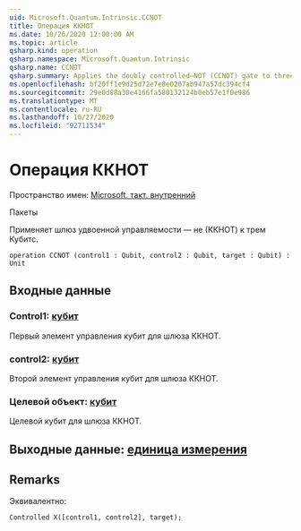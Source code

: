 ```yaml
---
uid: Microsoft.Quantum.Intrinsic.CCNOT
title: Операция ККНОТ
ms.date: 10/26/2020 12:00:00 AM
ms.topic: article
qsharp.kind: operation
qsharp.namespace: Microsoft.Quantum.Intrinsic
qsharp.name: CCNOT
qsharp.summary: Applies the doubly controlled–NOT (CCNOT) gate to three qubits.
ms.openlocfilehash: bf20ff1e9d25d72e7e8e0207ab947a57dc394cf4
ms.sourcegitcommit: 29e0d88a30e4166fa580132124b0eb57e1f0e986
ms.translationtype: MT
ms.contentlocale: ru-RU
ms.lasthandoff: 10/27/2020
ms.locfileid: "92711534"
---
```

# <a name="ccnot-operation"></a>Операция ККНОТ

Пространство имен: [Microsoft. такт. внутренний](xref:Microsoft.Quantum.Intrinsic)

Пакеты [](https://nuget.org/packages/)


Применяет шлюз удвоенной управляемости — не (ККНОТ) к трем Кубитс.

```qsharp
operation CCNOT (control1 : Qubit, control2 : Qubit, target : Qubit) : Unit
```


## <a name="input"></a>Входные данные

### <a name="control1--qubit"></a>Control1: [кубит](xref:microsoft.quantum.lang-ref.qubit)

Первый элемент управления кубит для шлюза ККНОТ.


### <a name="control2--qubit"></a>control2: [кубит](xref:microsoft.quantum.lang-ref.qubit)

Второй элемент управления кубит для шлюза ККНОТ.


### <a name="target--qubit"></a>Целевой объект: [кубит](xref:microsoft.quantum.lang-ref.qubit)

Целевой кубит для шлюза ККНОТ.



## <a name="output--unit"></a>Выходные данные: [единица измерения](xref:microsoft.quantum.lang-ref.unit)



## <a name="remarks"></a>Remarks

Эквивалентно:

```qsharp
Controlled X([control1, control2], target);
```